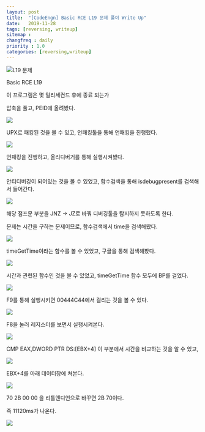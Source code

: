 ```yaml
---
layout: post
title:  "[CodeEngn] Basic RCE L19 문제 풀이 Write Up"
date:   2019-11-28
tags: [reversing, writeup]
sitemap :
changfreq : daily
priority : 1.0
categories: [reversing,writeup]
---
```


![L19 문제](https://img1.daumcdn.net/thumb/R1280x0/?scode=mtistory2&fname=https%3A%2F%2Fk.kakaocdn.net%2Fdn%2F0zOYB%2Fbtqz2EpVt5D%2F4uklO19x7uu9go8kxeprvK%2Fimg.png)

Basic RCE L19

이 프로그램은 몇 밀리세컨드 후에 종료 되는가

압축을 풀고, PEID에 올려봤다.

![](https://img1.daumcdn.net/thumb/R1280x0/?scode=mtistory2&fname=https%3A%2F%2Fk.kakaocdn.net%2Fdn%2FbfaRAz%2Fbtqz4LacuBi%2Ffkkabsz5hy0ktoorxothWK%2Fimg.png)

UPX로 패킹된 것을 볼 수 있고, 언패킹툴을 통해 언패킹을 진행했다.

![](https://img1.daumcdn.net/thumb/R1280x0/?scode=mtistory2&fname=https%3A%2F%2Fk.kakaocdn.net%2Fdn%2FbRKn6Z%2Fbtqz4KbkkIn%2F3Tl3xqJjq7s53x2TSKEW00%2Fimg.png)

언패킹을 진행하고, 올리디버거를 통해 실행시켜봤다.

![](https://img1.daumcdn.net/thumb/R1280x0/?scode=mtistory2&fname=https%3A%2F%2Fk.kakaocdn.net%2Fdn%2FwenZs%2Fbtqz3AUu5yV%2F76YlmfJEoDGoeamUy9DD80%2Fimg.png)

안티디버깅이 되어있는 것을 볼 수 있었고, 함수검색을 통해 isdebugpresent를 검색해서 들어간다.

![](https://img1.daumcdn.net/thumb/R1280x0/?scode=mtistory2&fname=https%3A%2F%2Fk.kakaocdn.net%2Fdn%2FAxf50%2Fbtqz12doEGO%2FTtU5jPyk23Byc4xej9hpj1%2Fimg.png)

해당 점프문 부분을 JNZ -> JZ로 바꿔 디버깅툴을 탐지하지 못하도록 한다.

문제는 시간을 구하는 문제이므로, 함수검색에서 time을 검색해봤다.

![](https://img1.daumcdn.net/thumb/R1280x0/?scode=mtistory2&fname=https%3A%2F%2Fk.kakaocdn.net%2Fdn%2FXi5r0%2Fbtqz2EwAtiR%2FNhyF9RKoJiRd7e2LTkOLNK%2Fimg.png)

timeGetTime이라는 함수를 볼 수 있었고, 구글을 통해 검색해봤다.

![](https://img1.daumcdn.net/thumb/R1280x0/?scode=mtistory2&fname=https%3A%2F%2Fk.kakaocdn.net%2Fdn%2FGbGdB%2Fbtqz3m9163G%2FFxyHxifAkPzKb902JCfvhK%2Fimg.png)

시간과 관련된 함수인 것을 볼 수 있었고, timeGetTime 함수 모두에 BP를 걸었다.

![](https://img1.daumcdn.net/thumb/R1280x0/?scode=mtistory2&fname=https%3A%2F%2Fk.kakaocdn.net%2Fdn%2FdGYKAL%2Fbtqz4LnJGrq%2FVFfHilKs5x9W6x8rE7Szy0%2Fimg.png)

F9를 통해 실행시키면 00444C44에서 걸리는 것을 볼 수 있다.

![](https://img1.daumcdn.net/thumb/R1280x0/?scode=mtistory2&fname=https%3A%2F%2Fk.kakaocdn.net%2Fdn%2FrU1uL%2Fbtqz4jLLGgd%2FIszXjsOaEFAOl3Xb9llI9K%2Fimg.png)

F8을 눌러 레지스터를 보면서 실행시켜본다.

![](https://img1.daumcdn.net/thumb/R1280x0/?scode=mtistory2&fname=https%3A%2F%2Fk.kakaocdn.net%2Fdn%2Fcmcfdn%2Fbtqz25U35HF%2FT05ONq3mEDZKnWyuNFM541%2Fimg.png)

CMP EAX,DWORD PTR DS:[EBX+4] 이 부분에서 시간을 비교하는 것을 알 수 있고, 

![](https://img1.daumcdn.net/thumb/R1280x0/?scode=mtistory2&fname=https%3A%2F%2Fk.kakaocdn.net%2Fdn%2Fqzgnv%2Fbtqz5Alxxwd%2FDdx8Ks55ZPEqgOGZTKhJV1%2Fimg.png)

EBX+4를 아래 데이터창에 쳐본다.

![](https://img1.daumcdn.net/thumb/R1280x0/?scode=mtistory2&fname=https%3A%2F%2Fk.kakaocdn.net%2Fdn%2Fc2Hvjo%2Fbtqz4LH23Wa%2FDSUbMGkaFtT2LHqSfZtSX0%2Fimg.png)

70 2B 00 00 을 리틀엔디언으로 바꾸면 2B 70이다.

즉 11120ms가 나온다.

![](https://img1.daumcdn.net/thumb/R1280x0/?scode=mtistory2&fname=https%3A%2F%2Fk.kakaocdn.net%2Fdn%2FGJrhv%2Fbtqz5ckRNv9%2Flp6Vl8mOJiJ9BkNxkirqQ1%2Fimg.png)
